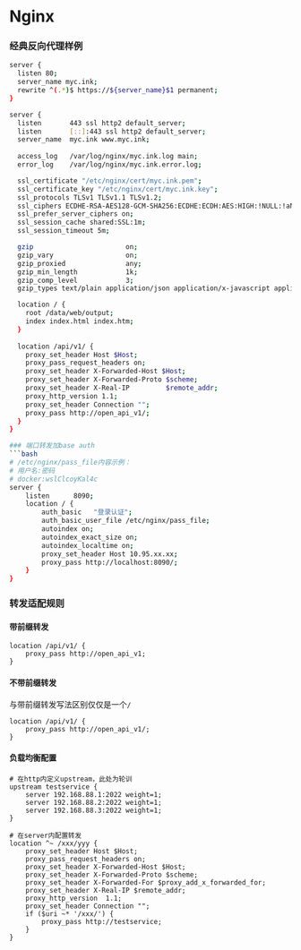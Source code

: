 # Nginx

### 经典反向代理样例
```bash
server {
  listen 80;
  server_name myc.ink;
  rewrite ^(.*)$ https://${server_name}$1 permanent;
}

server {
  listen       443 ssl http2 default_server;
  listen       [::]:443 ssl http2 default_server;
  server_name  myc.ink www.myc.ink;
  
  access_log   /var/log/nginx/myc.ink.log main;
  error_log    /var/log/nginx/myc.ink.error.log;

  ssl_certificate "/etc/nginx/cert/myc.ink.pem";
  ssl_certificate_key "/etc/nginx/cert/myc.ink.key";
  ssl_protocols TLSv1 TLSv1.1 TLSv1.2;
  ssl_ciphers ECDHE-RSA-AES128-GCM-SHA256:ECDHE:ECDH:AES:HIGH:!NULL:!aNULL:!MD5:!ADH:!RC4;
  ssl_prefer_server_ciphers on;
  ssl_session_cache shared:SSL:1m;
  ssl_session_timeout 5m;

  gzip                       on;
  gzip_vary                  on;
  gzip_proxied               any;
  gzip_min_length            1k;
  gzip_comp_level            3;
  gzip_types text/plain application/json application/x-javascript application/javascript text/css;

  location / {
    root /data/web/output;
    index index.html index.htm;
  }
  
  location /api/v1/ {
    proxy_set_header Host $Host;
    proxy_pass_request_headers on;
    proxy_set_header X-Forwarded-Host $Host;
    proxy_set_header X-Forwarded-Proto $scheme;
    proxy_set_header X-Real-IP         $remote_addr;
    proxy_http_version 1.1;
    proxy_set_header Connection "";
    proxy_pass http://open_api_v1/;
  }
}

### 端口转发加base auth
```bash
# /etc/nginx/pass_file内容示例：
# 用户名:密码
# docker:wslClcoyKal4c
server {
    listen      8090;
    location / {
        auth_basic   "登录认证";
        auth_basic_user_file /etc/nginx/pass_file;
        autoindex on;
        autoindex_exact_size on;
        autoindex_localtime on;
        proxy_set_header Host 10.95.xx.xx;
        proxy_pass http://localhost:8090/;
    }
}
```

### 转发适配规则
#### 带前缀转发
```config
location /api/v1/ {
    proxy_pass http://open_api_v1;
}
```
#### 不带前缀转发
与带前缀转发写法区别仅仅是一个`/`
```config
location /api/v1/ {
    proxy_pass http://open_api_v1/;
}
```

#### 负载均衡配置
```config
# 在http内定义upstream，此处为轮训
upstream testservice {
    server 192.168.88.1:2022 weight=1;
    server 192.168.88.2:2022 weight=1;
    server 192.168.88.3:2022 weight=1;
}

# 在server内配置转发
location ^~ /xxx/yyy {
    proxy_set_header Host $Host;
    proxy_pass_request_headers on;
    proxy_set_header X-Forwarded-Host $Host;
    proxy_set_header X-Forwarded-Proto $scheme;
    proxy_set_header X-Forwarded-For $proxy_add_x_forwarded_for;
    proxy_set_header X-Real-IP $remote_addr;
    proxy_http_version  1.1;
    proxy_set_header Connection "";
    if ($uri ~* '/xxx/') {
        proxy_pass http://testservice;
    }
}
```